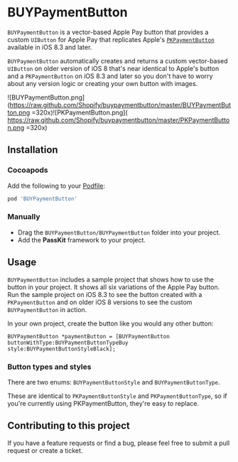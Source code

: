 # BUYPaymentButton

`BUYPaymentButton` is a vector-based Apple Pay button that provides a custom `UIButton` for Apple Pay that replicates Apple's [`PKPaymentButton`](https://developer.apple.com/library/ios/documentation/PassKit/Reference/PKPaymentButton_Class/index.html) available in iOS 8.3 and later.

`BUYPaymentButton` automatically creates and returns a custom vector-based `UIButton` on older version of iOS 8 that's near identical to Apple's button and a `PKPaymentButton` on iOS 8.3 and later so you don't have to worry about any version logic or creating your own button with images.

![BUYPaymentButton.png](https://raw.github.com/Shopify/buypaymentbutton/master/BUYPaymentButton.png =320x)![PKPaymentButton.png]( https://raw.github.com/Shopify/buypaymentbutton/master/PKPaymentButton.png =320x)

## Installation

### Cocoapods

Add the following to your [Podfile](http://guides.cocoapods.org/using/using-cocoapods.html):

```ruby
pod 'BUYPaymentButton'
```

### Manually

* Drag the `BUYPaymentButton/BUYPaymentButton` folder into your project.
* Add the **PassKit** framework to your project.

## Usage

`BUYPaymentButton` includes a sample project that shows how to use the button in your project. It shows all six variations of the Apple Pay button. Run the sample project on iOS 8.3 to see the button created with a `PKPaymentButton` and on older iOS 8 versions to see the custom `BUYPaymentButton` in action.

In your own project, create the button like you would any other button:

```objc
BUYPaymentButton *paymentButton = [BUYPaymentButton buttonWithType:BUYPaymentButtonTypeBuy style:BUYPaymentButtonStyleBlack];
```

### Button types and styles

There are two enums: `BUYPaymentButtonStyle` and `BUYPaymentButtonType`. 

These are identical to `PKPaymentButtonStyle` and `PKPaymentButtonType`, so if you're currently using PKPaymentButton, they're easy to replace.

## Contributing to this project

If you have a feature requests or find a bug, please feel free to submit a pull request or create a ticket. 
